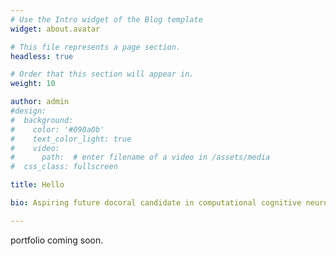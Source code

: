 ```yaml
---
# Use the Intro widget of the Blog template
widget: about.avatar

# This file represents a page section.
headless: true

# Order that this section will appear in.
weight: 10

author: admin
#design:
#  background:
#    color: '#090a0b'
#    text_color_light: true
#    video:
#      path:  # enter filename of a video in /assets/media
#  css_class: fullscreen

title: Hello

bio: Aspiring future docoral candidate in computational cognitive neuroscience, particularly interested in the neural architecture of human decision-making. Currently researching learning, memory, and emotion regulation through computational neuroscience and neuroinformatics (and lots of Python tutorials).

---
```

portfolio coming soon.
